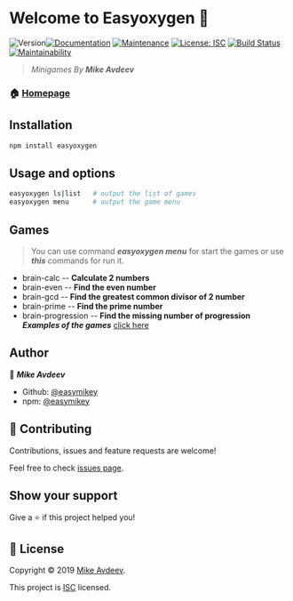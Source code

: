 # Welcome to Easyoxygen 👋
![Version](https://img.shields.io/npm/v/easyoxygen)[![Documentation](https://img.shields.io/badge/documentation-yes-brightgreen.svg)](https://github.com/easymikey/easyoxygen#readme)   [![Maintenance](https://img.shields.io/badge/Maintained%3F-yes-green.svg)](https://github.com/easymikey/frontend-project-lvl1/graphs/commit-activity)  [![License: ISC](https://img.shields.io/badge/License-ISC-yellow.svg)](https://github.com/easymikey/easyoxygen/blob/master/LICENSE) [![Build Status](https://travis-ci.org/easymikey/frontend-project-lvl1.svg?branch=master)](https://travis-ci.org/easymikey/frontend-project-lvl1) [![Maintainability](https://api.codeclimate.com/v1/badges/bbacee2ad63205461ccb/maintainability)](https://codeclimate.com/github/easymikey/frontend-project-lvl1/maintainability)

> _Minigames By_ ***Mike Avdeev***

### 🏠 [Homepage](https://github.com/easymikey/easyoxygen#readme)

##  Installation

```bash
npm install easyoxygen
```

## Usage and options

```bash
easyoxygen ls|list   # output the list of games
easyoxygen menu      # output the game menu
```

##  Games  
> You can use command ***easyoxygen menu*** for start the games  or use ***this*** commands for run it.
* brain-calc --  **Calculate 2 numbers**
* brain-even -- **Find the even number**
 * brain-gcd -- **Find the greatest common divisor of 2 number** 
* brain-prime -- **Find the prime number**
* brain-progression  -- **Find the missing number of progression**
***Examples of the games***    [click here](https://asciinema.org/a/261448)

## Author

👤 _**Mike Avdeev**_

* Github: [@easymikey](https://github.com/easymikey)
* npm: [@easymikey](https://www.npmjs.com/~easymikey)


## 🤝 Contributing

Contributions, issues and feature requests are welcome!

Feel free to check [issues page](https://github.com/easymikey/easyoxygen/issues).

## Show your support

Give a ⭐️ if this project helped you!


## 📝 License

Copyright © 2019 [Mike Avdeev](https://github.com/easymikey).

This project is [ISC](https://github.com/easymikey/easyoxygen/blob/master/LICENSE) licensed.